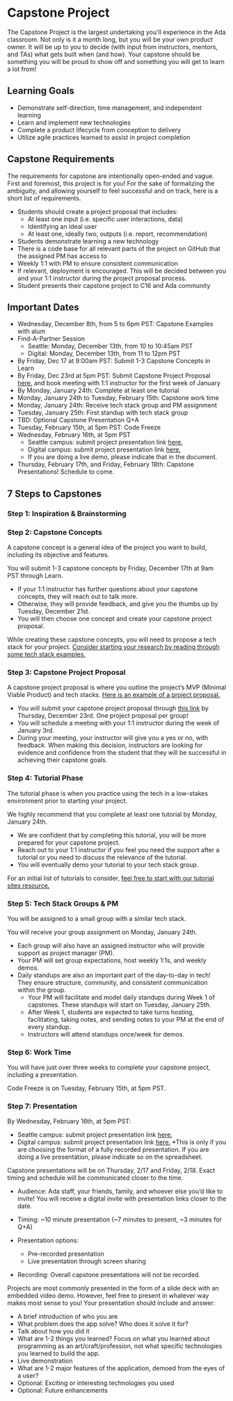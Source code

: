 # Capstone Project

The Capstone Project is the largest undertaking you'll experience in the Ada classroom. Not only is it a month long, but you will be your own product owner. It will be up to you to decide (with input from instructors, mentors, and TAs) what gets built when (and how). Your capstone should be something you will be proud to show off and something you will get to learn a lot from! 

## Learning Goals

- Demonstrate self-direction, time management, and independent learning
- Learn and implement new technologies
- Complete a product lifecycle from conception to delivery
- Utilize agile practices learned to assist in project completion

## Capstone Requirements

The requirements for capstone are intentionally open-ended and vague. First and foremost, this project is for you! For the sake of formalizing the ambiguity, and allowing yourself to feel successful and on track, here is a short list of requirements.

- Students should create a project proposal that includes:
  - At least one input (i.e. specific user interactions, data)
  - Identifying an ideal user
  - At least one, ideally two, outputs (i.e. report, recommendation)
- Students demonstrate learning a new technology
- There is a code base for all relevant parts of the project on GitHub that the assigned PM has access to
- Weekly 1:1 with PM to ensure consistent communication
- If relevant, deployment is encouraged. This will be decided between you and your 1:1 instructor during the project proposal process.
- Student presents their capstone project to C16 and Ada community

## Important Dates

- Wednesday, December 8th, from 5 to 6pm PST: Capstone Examples with alum
- Find-A-Partner Session
  - Seattle: Monday, December 13th, from 10 to 10:45am PST
  - Digital: Monday, December 13th, from 11 to 12pm PST
- By Friday, Dec 17 at 9:00am PST: Submit 1-3 Capstone Concepts in Learn
- By Friday, Dec 23rd at 5pm PST: Submit Capstone Project Proposal [here.](https://airtable.com/shrNtKumBPUi0BSv9) and book meeting with 1:1 instructor for the first week of January
- By Monday, January 24th: Complete at least one tutorial
- Monday, January 24th to Tuesday, February 15th: Capstone work time
- Monday, January 24th: Receive tech stack group and PM assignment
- Tuesday, January 25th: First standup with tech stack group
- TBD: Optional Capstone Presentation Q+A 
- Tuesday, February 15th, at 5pm PST: Code Freeze
- Wednesday, February 16th, at 5pm PST
  - Seattle campus: submit project presentation link [here.](https://docs.google.com/spreadsheets/d/1L7ChcHwnQCVuwkWr8WqjUNkoSmcA5S3Fxuucw94CQwk/edit#gid=0)
  - Digital campus: submit project presentation link [here.](https://docs.google.com/spreadsheets/d/1mt-npaEN_mbw8VKJv2L_v9dXUAtnYZokZuuPbmyTq_U/edit?usp=sharing)
  - If you are doing a live demo, please indicate that in the document.
- Thursday, February 17th, and Friday, February 18th: Capstone Presentations! Schedule to come.

## 7 Steps to Capstones

### Step 1: Inspiration & Brainstorming

### Step 2: Capstone Concepts
A capstone concept is a general idea of the project you want to build, including its objective and features. 

You will submit 1-3 capstone concepts by Friday, December 17th at 9am PST through Learn. 
- If your 1:1 instructor has further questions about your capstone concepts, they will reach out to talk more. 
- Otherwise, they will provide feedback, and give you the thumbs up by Tuesday, December 21st. 
- You will then choose one concept and create your capstone project proposal. 

While creating these capstone concepts, you will need to propose a tech stack for your project. [Consider starting your research by reading through some tech stack examples.](./tech-stack-examples.md)

### Step 3: Capstone Project Proposal

A capstone project proposal is where you outline the project’s MVP (Minimal Viable Product) and tech stacks. [Here is an example of a project proposal.](https://github.com/Ada-Developers-Academy/core-capstone/blob/main/proposal/sample-proposal.md) 

- You will submit your capstone project proposal through [this link](https://airtable.com/shrNtKumBPUi0BSv9) by Thursday, December 23rd. One project proposal per group!
- You will schedule a meeting with your 1:1 instructor during the week of January 3rd. 
- During your meeting, your instructor will give you a yes or no, with feedback. When making this decision, instructors are looking for evidence and confidence from the student that they will be successful in achieving their capstone goals.

### Step 4: Tutorial Phase

The tutorial phase is when you practice using the tech in a low-stakes environment prior to starting your project.

We highly recommend that you complete at least one tutorial by Monday, January 24th. 
- We are confident that by completing this tutorial, you will be more prepared for your capstone project.
- Reach out to your 1:1 instructor if you feel you need the support after a tutorial or you need to discuss the relevance of the tutorial.
- You will eventually demo your tutorial to your tech stack group.

For an initial list of tutorials to consider, [feel free to start with our tutorial sites resource.](./tutorial-sites.md)

### Step 5: Tech Stack Groups & PM

You will be assigned to a small group with a similar tech stack. 

You will receive your group assignment on Monday, January 24th. 
- Each group will also have an assigned instructor who will provide support as project manager (PM). 
- Your PM will set group expectations, host weekly 1:1s, and weekly demos.
- Daily standups are also an important part of the day-to-day in tech! They ensure structure, community, and consistent communication within the group.
  - Your PM will facilitate and model daily standups during Week 1 of capstones. These standups will start on Tuesday, January 25th.
  - After Week 1, students are expected to take turns hosting, facilitating, taking notes, and sending notes to your PM at the end of every standup.
  - Instructors will attend standups once/week for demos.

### Step 6: Work Time

You will have just over three weeks to complete your capstone project, including a presentation. 

Code Freeze is on Tuesday, February 15th, at 5pm PST. 

### Step 7: Presentation

By Wednesday, February 16th, at 5pm PST:
- Seattle campus: submit project presentation link [here.](https://docs.google.com/spreadsheets/d/1L7ChcHwnQCVuwkWr8WqjUNkoSmcA5S3Fxuucw94CQwk/edit#gid=0)
- Digital campus: submit project presentation link [here.](https://docs.google.com/spreadsheets/d/1mt-npaEN_mbw8VKJv2L_v9dXUAtnYZokZuuPbmyTq_U/edit?usp=sharing)
*This is only if you are choosing the format of a fully recorded presentation. If you are doing a live presentation, please indicate so on the spreadsheet.

Capstone presentations will be on Thursday, 2/17 and Friday, 2/18. Exact timing and schedule will be communicated closer to the time.

- Audience: Ada staff, your friends, family, and whoever else you’d like to invite! You will receive a digital invite with presentation links closer to the date. 

- Timing: ~10 minute presentation (~7 minutes to present, ~3 minutes for Q+A)
- Presentation options:
  - Pre-recorded presentation
  - Live presentation through screen sharing
- Recording: Overall capstone presentations will not be recorded.


Projects are most commonly presented in the form of a slide deck with an embedded video demo. However, feel free to present in whatever way makes most sense to you! 
Your presentation should include and answer:
- A brief introduction of who you are
- What problem does the app solve? Who does it solve it for?
- Talk about how you did it
- What are 1-2 things you learned? Focus on what you learned about programming as an art/craft/profession, not what specific technologies you learned to build the app.
- Live demonstration
- What are 1-2 major features of the application, demoed from the eyes of a user?
- Optional: Exciting or interesting technologies you used
- Optional: Future enhancements
